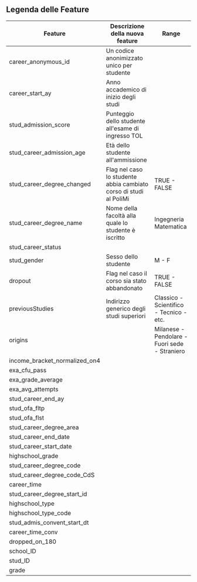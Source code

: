 ## Legenda delle Feature
| Feature                     | Descrizione della nuova feature            | Range |
|----------------------------|---------------------------------------------|-------|
| career_anonymous_id        | Un codice anonimizzato unico per studente    |       |
| career_start_ay            | Anno accademico di inizio degli studi        |       |
| stud_admission_score       | Punteggio dello studente all'esame di ingresso TOL |       |
| stud_career_admission_age  | Età dello studente all'ammissione                                            |      |
| stud_career_degree_changed | Flag nel caso lo studente abbia cambiato corso di studi al PoliMi | TRUE - FALSE      |
| stud_career_degree_name    | Nome della facoltà alla quale lo studente è iscritto    | Ingegneria Matematica       |
| stud_career_status         |                                           |       |
| stud_gender                | Sesso dello studente         | M - F      |
| dropout                    | Flag nel caso il corso sia stato abbandonato | TRUE - FALSE  |
| previousStudies            | Indirizzo generico degli studi superiori  | Classico - Scientifico - Tecnico - etc.      |
| origins                    |                                             | Milanese - Pendolare - Fuori sede - Straniero      |
| income_bracket_normalized_on4 |                                          |       |
| exa_cfu_pass               |                                             |       |
| exa_grade_average          |                                             |       |
| exa_avg_attempts           |                                             |       |
| stud_career_end_ay         |                                             |       |
| stud_ofa_fltp              |                                             |       |
| stud_ofa_flst              |                                             |       |
| stud_career_degree_area    |                                             |       |
| stud_career_end_date       |                                             |       |
| stud_career_start_date     |                                             |       |
| highschool_grade           |                                             |       |
| stud_career_degree_code    |                                             |       |
| stud_career_degree_code_CdS |                                             |       |
| career_time                |                                             |       |
| stud_career_degree_start_id |                                             |       |
| highschool_type            |                                             |       |
| highschool_type_code       |                                             |       |
| stud_admis_convent_start_dt |                                             |       |
| career_time_conv           |                                             |       |
| dropped_on_180             |                                             |       |
| school_ID                  |                                             |       |
| stud_ID                    |                                             |       |
| grade                      |                                             |       |
